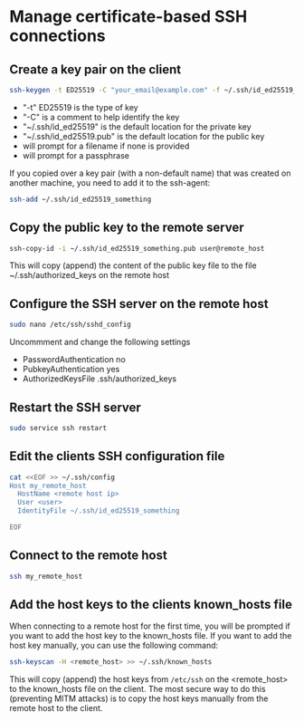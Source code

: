 # Manage certificate-based SSH connections
## Create a key pair on the client
```bash
ssh-keygen -t ED25519 -C "your_email@example.com" -f ~/.ssh/id_ed25519_something
```
- "-t" ED25519 is the type of key
- "-C" is a comment to help identify the key
- "~/.ssh/id_ed25519" is the default location for the private key
- "~/.ssh/id_ed25519.pub" is the default location for the public key
- will prompt for a filename if none is provided
- will prompt for a passphrase

If you copied over a key pair (with a non-default name) that was created on another machine, you need to add it to the ssh-agent:
```bash
ssh-add ~/.ssh/id_ed25519_something
```

## Copy the public key to the remote server
```bash
ssh-copy-id -i ~/.ssh/id_ed25519_something.pub user@remote_host
```
This will copy (append) the content of the public key file to the file ~/.ssh/authorized_keys on the remote host

## Configure the SSH server on the remote host
```bash
sudo nano /etc/ssh/sshd_config
```
Uncommment and change the following settings
- PasswordAuthentication no
- PubkeyAuthentication yes
- AuthorizedKeysFile .ssh/authorized_keys

## Restart the SSH server
```bash
sudo service ssh restart
```

## Edit the clients SSH configuration file
```bash
cat <<EOF >> ~/.ssh/config
Host my_remote_host
  HostName <remote host ip>
  User <user>
  IdentityFile ~/.ssh/id_ed25519_something

EOF
```

## Connect to the remote host
```bash
ssh my_remote_host
```

## Add the host keys to the clients known_hosts file
When connecting to a remote host for the first time, you will be prompted if you want to add the host key to the known_hosts file.
If you want to add the host key manually, you can use the following command:
```bash
ssh-keyscan -H <remote_host> >> ~/.ssh/known_hosts
```
This will copy (append) the host keys from `/etc/ssh` on the <remote_host> to the known_hosts file on the client. The most secure way to do this (preventing MITM attacks) is to copy the host keys manually from the remote host to the client.
